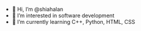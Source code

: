 - 👋 Hi, I’m @shiahalan
- 👀 I’m interested in software development
- 🌱 I’m currently learning C++, Python, HTML, CSS

